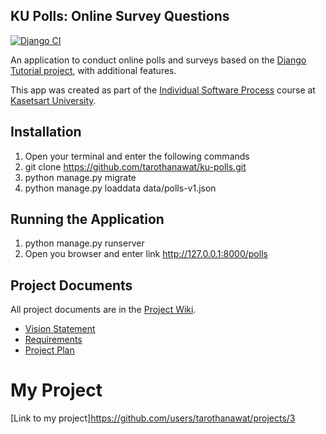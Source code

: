 ## KU Polls: Online Survey Questions 

[![Django CI](https://github.com/tarothanawat/ku-polls/actions/workflows/django.yml/badge.svg?branch=main)](https://github.com/tarothanawat/ku-polls/actions/workflows/django.yml)


An application to conduct online polls and surveys based
on the [Django Tutorial project](https://docs.djangoproject.com/en/4.2/intro/tutorial01/), with
additional features.

This app was created as part of the [Individual Software Process](
https://cpske.github.io/ISP) course at [Kasetsart University](https://www.ku.ac.th).

## Installation
1. Open your terminal and enter the following commands
2.  git clone https://github.com/tarothanawat/ku-polls.git
3.  python manage.py migrate
4.  python manage.py loaddata data/polls-v1.json


## Running the Application

1. python manage.py runserver
2. Open you browser and enter link http://127.0.0.1:8000/polls

## Project Documents

All project documents are in the [Project Wiki](../../wiki/Home).

- [Vision Statement](../../wiki/Vision%20and%20Scope)
- [Requirements](../../wiki/Requirements)
- [Project Plan](../../wiki/Project%20Plan)

# My Project

[Link to my project]https://github.com/users/tarothanawat/projects/3
